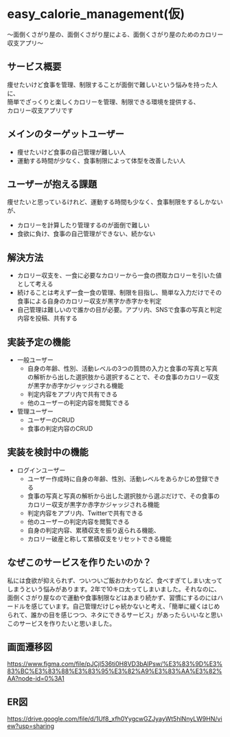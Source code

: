 # easy_calorie_management(仮)
〜面倒くさがり屋の、面倒くさがり屋による、面倒くさがり屋のためのカロリー収支アプリ〜

## サービス概要
痩せたいけど食事を管理、制限することが面倒で難しいという悩みを持った人に、  
簡単でざっくりと楽しくカロリーを管理、制限できる環境を提供する、  
カロリー収支アプリです  
## メインのターゲットユーザー
* 痩せたいけど食事の自己管理が難しい人 
* 運動する時間が少なく、食事制限によって体型を改善したい人
## ユーザーが抱える課題
痩せたいと思っているけれど、運動する時間も少なく、食事制限をするしかないが、
* カロリーを計算したり管理するのが面倒で難しい
* 食欲に負け、食事の自己管理ができない、続かない
## 解決方法
* カロリー収支を、一食に必要なカロリーから一食の摂取カロリーを引いた値として考える
* 続けることは考えず一食一食の管理、制限を目指し、簡単な入力だけでその食事による自身のカロリー収支が黒字か赤字かを判定
* 自己管理は難しいので誰かの目が必要。アプリ内、SNSで食事の写真と判定内容を投稿、共有する
## 実装予定の機能
* 一般ユーザー
    * 自身の年齢、性別、活動レベルの3つの質問の入力と食事の写真と写真の解析から出した選択肢から選択することで、その食事のカロリー収支が黒字か赤字かジャッジされる機能
    * 判定内容をアプリ内で共有できる
    * 他のユーザーの判定内容を閲覧できる
* 管理ユーザー
    * ユーザーのCRUD
    * 食事の判定内容のCRUD
## 実装を検討中の機能
* ログインユーザー
    * ユーザー作成時に自身の年齢、性別、活動レベルをあらかじめ登録できる
    * 食事の写真と写真の解析から出した選択肢から選ぶだけで、その食事のカロリー収支が黒字か赤字かジャッジされる機能
    * 判定内容をアプリ内、Twitterで共有できる
    * 他のユーザーの判定内容を閲覧できる
    * 自身の判定内容、累積収支を振り返られる機能、
    * カロリー破産と称して累積収支をリセットできる機能

## なぜこのサービスを作りたいのか？
私には食欲が抑えられず、ついついご飯おかわりなど、食べすぎてしまい太ってしまうという悩みがあります。2年で10キロ太ってしまいました。それなのに、面倒くさがり屋なので運動や食事制限などはあまり続かず、習慣にするのにはハードルを感じています。自己管理だけじゃ続かないと考え、「簡単に緩くはじめられて、誰かの目を感じつつ、ネタにできるサービス」があったらいいなと思いこのサービスを作りたいと思いました。

## 画面遷移図
https://www.figma.com/file/pJCjl536ti0H8VD3bAlPsw/%E3%83%9D%E3%83%BC%E3%83%88%E3%83%95%E3%82%A9%E3%83%AA%E3%82%AA?node-id=0%3A1

## ER図
https://drive.google.com/file/d/1Uf8_xfh0YygcwGZJyayWt5hlNnyLW9HN/view?usp=sharing